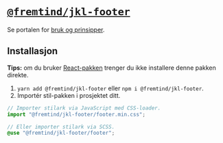 # [`@fremtind/jkl-footer`](https://jokul.fremtind.no/komponenter/footer)

Se portalen for [bruk og prinsipper](https://jokul.fremtind.no/komponenter/footer).

## Installasjon

**Tips:** om du bruker [React-pakken](../footer-react/) trenger du ikke installere denne pakken direkte.

1. `yarn add @fremtind/jkl-footer` eller `npm i @fremtind/jkl-footer`.
2. Importér stil-pakken i prosjektet ditt.

```js
// Importer stilark via JavaScript med CSS-loader.
import "@fremtind/jkl-footer/footer.min.css";
```

```scss
// Eller importer stilark via SCSS.
@use "@fremtind/jkl-footer/footer";
```
